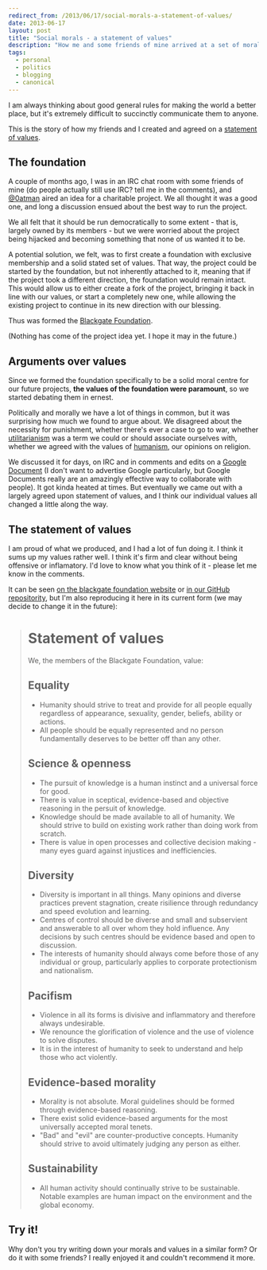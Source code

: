```yaml
---
redirect_from: /2013/06/17/social-morals-a-statement-of-values/
date: 2013-06-17
layout: post
title: "Social morals - a statement of values"
description: "How me and some friends of mine arrived at a set of moral guidelines, and why it was so inspiring for me"
tags:
  - personal
  - politics
  - blogging
  - canonical
---
```


I am always thinking about good general rules for making the world a better place, but it's extremely difficult to succinctly communicate them to anyone.

This is the story of how my friends and I created and agreed on a [statement of values](#statement).

## The foundation

A couple of months ago, I was in an IRC chat room with some friends of mine (do people actually still use IRC? tell me in the comments), and [@0atman](https://twitter.com/0atman) aired an idea for a charitable project. We all thought it was a good one, and long a discussion ensued about the best way to run the project.

We all felt that it should be run democratically to some extent - that is, largely owned by its members - but we were worried about the project being hijacked and becoming something that none of us wanted it to be.

A potential solution, we felt, was to first create a foundation with exclusive membership and a solid stated set of values. That way, the project could be started by the foundation, but not inherently attached to it, meaning that if the project took a different direction, the foundation would remain intact. This would allow us to either create a fork of the project, bringing it back in line with our values, or start a completely new one, while allowing the existing project to continue in its new direction with our blessing.

Thus was formed the [Blackgate Foundation](http://blackgatefoundation.org/).

(Nothing has come of the project idea yet. I hope it may in the future.)

## Arguments over values

Since we formed the foundation specifically to be a solid moral centre for our future projects, **the values of the foundation were paramount**, so we started debating them in ernest.

Politically and morally we have a lot of things in common, but it was surprising how much we found to argue about. We disagreed about the necessity for punishment, whether there's ever a case to go to war, whether [utilitarianism](http://en.wikipedia.org/wiki/Utilitarianism) was a term we could or should associate ourselves with, whether we agreed with the values of [humanism](http://en.wikipedia.org/wiki/Humanism), our opinions on religion.

We discussed it for days, on IRC and in comments and edits on a [Google Document](http://en.wikipedia.org/wiki/Google_document) (I don't want to advertise Google particularly, but Google Documents really are an amazingly effective way to collaborate with people). It got kinda heated at times. But eventually we came out with a largely agreed upon statement of values, and I think our individual values all changed a little along the way.

<a name="statement"></a>

## The statement of values

I am proud of what we produced, and I had a lot of fun doing it. I think it sums up my values rather well. I think it's firm and clear without being offensive or inflamatory. I'd love to know what you think of it - please let me know in the comments.

It can be seen [on the blackgate foundation website](http://blackgatefoundation.org/post/51405181240/about) or [in our GitHub repositority](https://github.com/blackgate-foundation/charter/blob/master/statement-of-values.md), but I'm also reproducing it here in its current form (we may decide to change it in the future):

> # Statement of values
>
> We, the members of the Blackgate Foundation, value:
>
> ## Equality
>
> - Humanity should strive to treat and provide for all people equally regardless of appearance, sexuality, gender, beliefs, ability or actions.
> - All people should be equally represented and no person fundamentally deserves to be better off than any other.
>
> ## Science & openness
>
> - The pursuit of knowledge is a human instinct and a universal force for good.
> - There is value in sceptical, evidence-based and objective reasoning in the persuit of knowledge.
> - Knowledge should be made available to all of humanity. We should strive to build on existing work rather than doing work from scratch.
> - There is value in open processes and collective decision making - many eyes guard against injustices and inefficiencies.
>
> ## Diversity
>
> - Diversity is important in all things. Many opinions and diverse practices prevent stagnation, create risilience through redundancy and speed evolution and learning.
> - Centres of control should be diverse and small and subservient and answerable to all over whom they hold influence. Any decisions by such centres should be evidence based and open to discussion.
> - The interests of humanity should always come before those of any individual or group, particularly applies to corporate protectionism and nationalism.
>
> ## Pacifism
>
> - Violence in all its forms is divisive and inflammatory and therefore always undesirable.
> - We renounce the glorification of violence and the use of violence to solve disputes.
> - It is in the interest of humanity to seek to understand and help those who act violently.
>
> ## Evidence-based morality
>
> - Morality is not absolute. Moral guidelines should be formed through evidence-based reasoning.
> - There exist solid evidence-based arguments for the most universally accepted moral tenets.
> - "Bad" and "evil" are counter-productive concepts. Humanity should strive to avoid ultimately judging any person as either.
>
> ## Sustainability
>
> - All human activity should continually strive to be sustainable. Notable examples are human impact on the environment and the global economy.

## Try it!

Why don't you try writing down your morals and values in a similar form? Or do it with some friends? I really enjoyed it and couldn't recommend it more.
